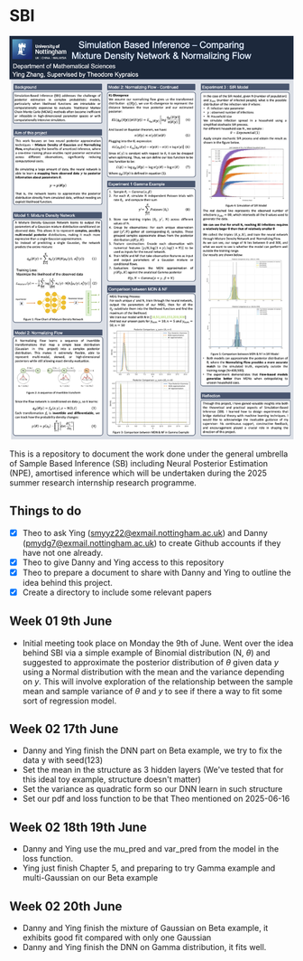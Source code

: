 # SBI

![Poster Draft](drafts/Draft_3.png)

This is a repository to document the work done under the general umbrella of Sample Based Inference (SB) including  Neural Posterior Estimation (NPE), amortised inference which will be undertaken during the 2025 summer research internship research programme. 

## Things to do

- [X] Theo to ask Ying (smyyz22@exmail.nottingham.ac.uk) and Danny (pmydg7@exmail.nottingham.ac.uk) to create Github accounts if they have not one already.
- [X] Theo to give Danny and Ying access to this repository
- [X] Theo to prepare a document to share with Danny and Ying to outline the idea behind this project.
- [X] Create a directory to include some relevant papers

## Week 01 9th June

- Initial meeting took place on Monday the 9th of June. Went over the idea behind SBI via a simple example of Binomial distribution (N, $\theta$) and suggested to approximate the posterior distribution of $\theta$ given data $y$ using a Normal distribution with the mean and the variance depending on $y$. This will involve exploration of the relationship between the sample mean and sample variance of $\theta$ and $y$ to see if there a way to fit some sort of regression model. 

## Week 02 17th June

- Danny and Ying finish the DNN part on Beta example, we try to fix the data y with seed(123)
- Set the mean in the structure as 3 hidden layers (We've tested that for this ideal toy example, structure doesn't matter)
- Set the variance as quadratic form so our DNN learn in such structure
- Set our pdf and loss function to be that Theo mentioned on 2025-06-16

## Week 02 18th 19th June

- Danny and Ying use the mu_pred and var_pred from the model in the loss function.
- Ying just finish Chapter 5, and preparing to try Gamma example and multi-Gaussian on our Beta example

## Week 02 20th June

- Danny and Ying finish the mixture of Gaussian on Beta example, it exhibits good fit compared with only one Gaussian
- Danny and Ying finish the DNN on Gamma distribution, it fits well.
